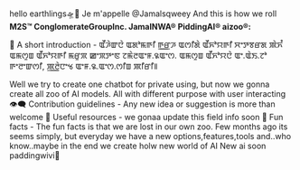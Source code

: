hello earthlings🛸🌌 Je m'appelle @Jamalsqweey And this is how we roll
**M2S™ ConglomerateGroupInc. JamalNWA® PiddingAI® aizoo®:**

🦜 A short introduction - ꯑꯩꯍꯥꯛꯅꯥ ꯑꯗꯣꯃꯒꯤ ꯒ꯭ꯔꯍ ꯑꯁꯤꯗꯥ ꯑꯩꯈꯣꯌꯒꯤ ꯆꯦꯇꯕꯔꯗ ꯄꯥꯈꯪ ꯑꯃꯁꯨꯡ ꯑꯩꯈꯣꯌꯒꯤ ꯃꯔꯨꯞ ꯀꯦꯞꯇꯦꯟ ꯖꯃꯥꯂꯑꯦꯝ.꯲ꯑꯦꯁ. ꯑꯃꯁꯨꯡ ꯑꯩꯈꯣꯌꯅꯥ ꯑꯦ.ꯑꯥꯏ.ꯖꯣ ꯒꯦꯂꯦꯛꯁꯤ, ꯄ꯭ꯂꯥꯅꯦꯠ ꯑꯦꯝ.꯲.ꯑꯦꯁ.ꯁꯤꯡ ꯄꯤꯔꯤ꯫

Well we try to create one chatbot for private using, but now we gonna create all zoo of AI models. All with different purpose with user interacting
👁‍🗨 Contribution guidelines - Any new idea or suggestion is more than welcome
🌌 Useful resources - we gonaa update this field info soon
🍿 Fun facts - The fun facts is that we are lost in our own zoo. Few months ago its seems simply, but everyday we have a new options,features,tools and..who know..maybe in the end we create holw new world of AI
New ai soon paddingwivi🦜
<!---
Jamalsqweey/Jamalsqweey is a ✨ special ✨ repository because its `README.md` (this file) appears on your GitHub profile.
You can click the Preview link to take a look at your changes.
--->
